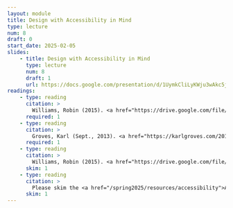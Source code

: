 ```yaml
---
layout: module
title: Design with Accessibility in Mind
type: lecture
num: 8
draft: 0
start_date: 2025-02-05
slides:
    - title: Design with Accessibility in Mind
      type: lecture
      num: 8
      draft: 1
      url: https://docs.google.com/presentation/d/1UymkCliLyKWju3wAkc5juFI4whjaFFHD8J8gJfY8Vbs/edit?usp=sharing
readings: 
    - type: reading
      citation: > 
        Williams, Robin (2015). <a href="https://drive.google.com/file/d/1lyeEZlnfo7QJ_SE059TrCgw8JUBiX6rV/view?usp=sharing" target="_blank">The Non-Designer's Design Book, Chapter 1</a>.
      required: 1
    - type: reading
      citation: >
        Groves, Karl (Sept., 2013). <a href="https://karlgroves.com/2013/09/05/the-6-simplest-web-accessibility-tests-anyone-can-do" target="_blank">The 6 Simplest Web Accessibility Tests Anyone Can Do</a>.
      required: 1
    - type: reading
      citation: > 
        Williams, Robin (2015). <a href="https://drive.google.com/file/d/1Ps9kGmRrj7Uw2B38KM_SoTKHtPhY-a3L/view?usp=sharing" target="_blank">The Non-Designer's Design Book, Chapter 2</a>.
      skim: 1
    - type: reading
      citation: >
        Please skim the <a href="/spring2025/resources/accessibility">Accessibility Resources</a>.
      skim: 1
---
```


